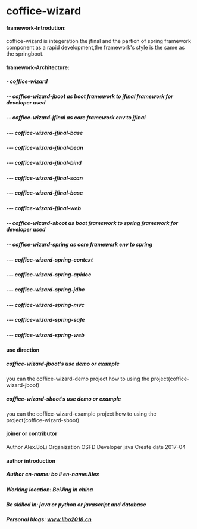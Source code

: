 # coffice-wizard

#### framework-Introdution:

<p>
  coffice-wizard is integeration the jfinal and the partion of spring framework component as a rapid development,the framework's style is the same as the springboot. 
</p>

#### framework-Architecture:

##### - coffice-wizard
##### -- coffice-wizard-jboot as boot framework to jfinal framework for developer used
##### -- coffice-wizard-jfinal	 as core framework env to jfinal 
##### --- coffice-wizard-jfinal-base	
##### --- coffice-wizard-jfinal-bean	
##### --- coffice-wizard-jfinal-bind
##### --- coffice-wizard-jfinal-scan
##### --- coffice-wizard-jfinal-base	
##### --- coffice-wizard-jfinal-web	
##### -- coffice-wizard-sboot as boot framework to spring framework for developer used
##### -- coffice-wizard-spring as core framework env to spring  
##### --- coffice-wizard-spring-context 
##### --- coffice-wizard-spring-apidoc 
##### --- coffice-wizard-spring-jdbc
##### --- coffice-wizard-spring-mvc
##### --- coffice-wizard-spring-safe
##### --- coffice-wizard-spring-web

#### use direction
##### coffice-wizard-jboot's use demo or example 
 you can the coffice-wizard-demo project how to using the project(coffice-wizard-jboot)
##### coffice-wizard-sboot's use demo or example 
 you can the coffice-wizard-example project how to using the project(coffice-wizard-sboot)

#### joiner or contributor

Author Alex.BoLi
Organization OSFD
Developer java
Create date 2017-04


#### author introduction

##### Author cn-name: bo li en-name:Alex 
##### Working location: BeiJing in china
##### Be skilled in: java or python or javascript and database
##### Personal blogs: www.libo2018.cn
